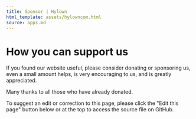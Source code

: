 ```yaml
---
title: Sponsor | Hylown
html_template: assets/hylowncom.html
source: apps.md
---
```


# How you can support us

If you found our website useful, please consider donating or sponsoring us, even a small amount helps, is very encouraging to us, and is greatly appreciated.

Many thanks to all those who have already donated.  


<p class="outro">
To suggest an edit or correction to this page, please click the "Edit this page" button below or at the top to access the source file on GitHub.
</p>